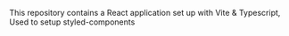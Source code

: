 This repository contains a React application set up with Vite & Typescript, Used to setup styled-components

